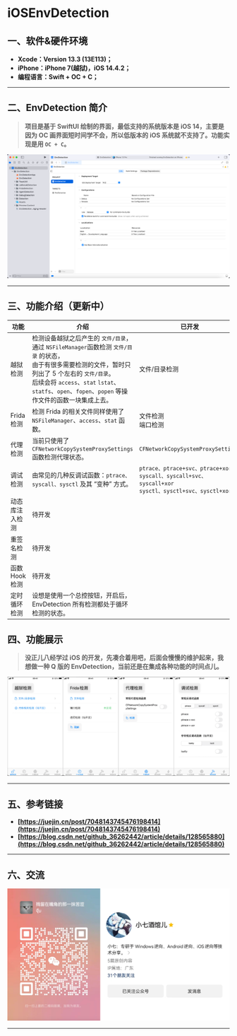 # iOSEnvDetection

## 一、软件&硬件环境

- **Xcode：Version 13.3 (13E113)；**
- **iPhone：iPhone 7(越狱)，iOS 14.4.2；**
- **编程语言：Swift + OC + C；**

****



## 二、EnvDetection 简介

> **项目是基于 SwiftUI 绘制的界面，最低支持的系统版本是 iOS 14，主要是因为 OC 画界面短时间学不会，所以低版本的 iOS 系统就不支持了。功能实现是用 `OC + C`。**

![image-20230305022036808](images/image-20230305022036808.png)

****



## 三、功能介绍（更新中）

| 功能           | 介绍                                                         | 已开发                                                       | 待开发             |
| -------------- | ------------------------------------------------------------ | ------------------------------------------------------------ | ------------------ |
| 越狱检测       | 检测设备越狱之后产生的 `文件/目录`，<br />通过 `NSFileManager`函数检测 `文件/目录` 的状态，<br />由于有很多需要检测的文件，暂时只列出了 5 个左右的 `文件/目录`。<br />后续会将 `access`、`stat`  `lstat`、`statfs`、`open`、`fopen`、`popen` 等操作文件的函数一块集成上去。 | 文件/目录检测                                                | 内核相关检测       |
| Frida检测      | 检测 Frida 的相关文件同样使用了 `NSFileManager`、`access`、`stat` 函数。 | 文件检测<br />端口检测                                       | 内存特征检测       |
| 代理检测       | 当前只使用了 `CFNetworkCopySystemProxySettings` 函数检测代理状态。 | `CFNetworkCopySystemProxySettings`                           | 其他代理检测的方式 |
| 调试检测       | 由常见的几种反调试函数：`ptrace、syscall、sysctl` 及其 “变种” 方式。 | `ptrace、ptrace+svc、ptrace+xor`<br />`syscall、syscall+svc、syscall+xor`<br />`sysctl、sysctl+svc、sysctl+xor` | `isatty、ioctl`    |
| 动态库注入检测 | 待开发                                                       |                                                              |                    |
| 重签名检测     | 待开发                                                       |                                                              |                    |
| 函数 Hook 检测 | 待开发                                                       |                                                              |                    |
| 定时循环检测   | 设想是使用一个总控按钮，开启后，EnvDetection 所有检测都处于循环检测的状态。 |                                                              |                    |



## 四、功能展示

> **没正儿八经学过 iOS 的开发，先凑合着用吧，后面会慢慢的维护起来，我想做一种 Q 版的 EnvDetection，当前还是在集成各种功能的时间点儿。**

![image-20230305021510469](images/image-20230305021510469.png)

****



## 五、参考链接

- **[https://juejin.cn/post/7048143745476198414](https://juejin.cn/post/7048143745476198414)**
- **[https://blog.csdn.net/github_36262442/article/details/128565880](https://blog.csdn.net/github_36262442/article/details/128565880)**

****



## 六、交流

![image-20230305040913083](images/image-20230305040913083.png)

****



















